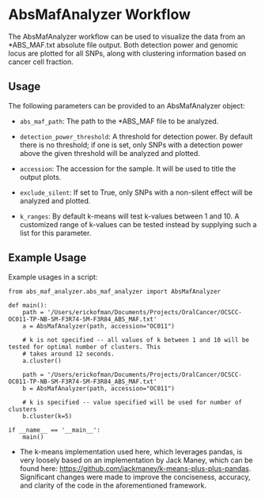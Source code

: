 AbsMafAnalyzer Workflow
=======================

The AbsMafAnalyzer workflow can be used to visualize the data from an *ABS_MAF.txt absolute file output.
Both detection power and genomic locus are plotted for all SNPs, along with clustering information based
on cancer cell fraction.

Usage
-----
The following parameters can be provided to an AbsMafAnalyzer object:
* `abs_maf_path`: The path to the *ABS_MAF file to be analyzed.

* `detection_power_threshold`: A threshold for detection power. By default there is no threshold; if one is set, only SNPs with a detection power above the given threshold will be analyzed and plotted.

* `accession`: The accession for the sample. It will be used to title the output plots.

* `exclude_silent`: If set to True, only SNPs with a non-silent effect will be analyzed and plotted.

* `k_ranges`: By default k-means will test k-values between 1 and 10. A customized range of k-values can be tested instead by supplying such a list for this parameter.


Example Usage
-------------
Example usages in a script:

    from abs_maf_analyzer.abs_maf_analyzer import AbsMafAnalyzer

    def main():
        path = '/Users/erickofman/Documents/Projects/OralCancer/OCSCC-OC011-TP-NB-SM-F3R74-SM-F3R84_ABS_MAF.txt'
        a = AbsMafAnalyzer(path, accession="OC011")

        # k is not specified -- all values of k between 1 and 10 will be tested for optimal number of clusters. This
        # takes around 12 seconds.
        a.cluster()

        path = '/Users/erickofman/Documents/Projects/OralCancer/OCSCC-OC011-TP-NB-SM-F3R74-SM-F3R84_ABS_MAF.txt'
        b = AbsMafAnalyzer(path, accession="OC011")

        # k is specified -- value specified will be used for number of clusters
        b.cluster(k=5)

    if __name__ == '__main__':
        main()

* The k-means implementation used here, which leverages pandas, is very loosely based on an implementation by Jack Maney,
which can be found here: https://github.com/jackmaney/k-means-plus-plus-pandas. Significant changes were made to
improve the conciseness, accuracy, and clarity of the code in the aforementioned framework.